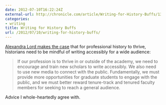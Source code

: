 ```yaml
---
date: 2012-07-10T16:22:24Z
external-url: http://chronicle.com/article/Writing-for-History-Buffs/132755
categories:
- writing
title: Writing for History Buffs
url: /2012/07/10/writing-for-history-buffs/
---
```


[Alexandra Lord makes the case](http://chronicle.com/article/Writing-for-History-Buffs/132755) that for professional history to thrive, historians need to be mindful of writing accessibly for a wide audience:

> If our profession is to thrive in or outside of the academy, we need to encourage and train new scholars to write accessibly. We also need to use new media to connect with the public. Fundamentally, we must provide more opportunities for graduate students to engage with the public, and we must better reward tenure-track and tenured faculty members for seeking to reach a general audience.

Advice I whole-heartedly agree with.
